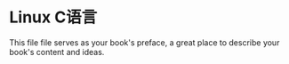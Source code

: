 # Linux C语言

This file file serves as your book's preface, a great place to describe your book's content and ideas.
